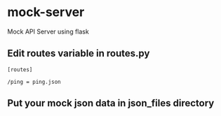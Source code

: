 # mock-server
Mock API Server using flask


## Edit routes variable in routes.py

```
[routes]

/ping = ping.json

```

## Put your mock json data in json_files directory 

